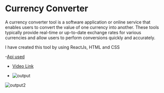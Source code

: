 # Currency Converter


A currency converter tool is a software application or online service that enables users to convert the value of one currency into another. These tools typically provide real-time or up-to-date exchange rates for various currencies and allow users to perform conversions quickly and accurately.

I have created this tool by using ReactJs, HTML and CSS

-[Api used](https://cdn.jsdelivr.net/gh/fawazahmed0/currency-api@1/latest/currencies/inr.json)

- [Video Link](https://asset.cloudinary.com/dsnsgtmew/5d3426b8cab47292621dd3f53605d4fe)

- ![output](https://github.com/BhagyashreeGhodke/Currency-Converter/assets/54665386/fec62689-15be-4fec-8f8b-4052eb1d0a81)

![output2](https://github.com/BhagyashreeGhodke/Currency-Converter/assets/54665386/b8e5d9ae-59f3-43ed-b518-9d6f1b92e8f7)
